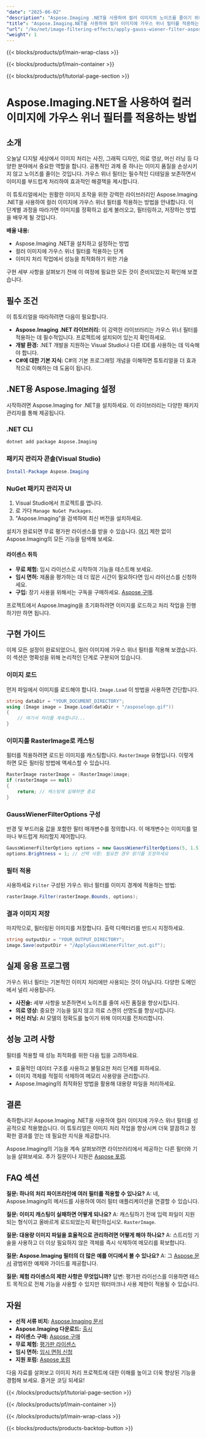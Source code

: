 ```yaml
---
"date": "2025-06-02"
"description": "Aspose.Imaging .NET을 사용하여 컬러 이미지의 노이즈를 줄이기 위해 가우스 위너 필터를 적용하는 방법을 알아보세요. 이 가이드에서는 설치, 적용 단계 및 성능 최적화에 대해 설명합니다."
"title": "Aspose.Imaging.NET을 사용하여 컬러 이미지에 가우스 위너 필터를 적용하는 방법"
"url": "/ko/net/image-filtering-effects/apply-gauss-wiener-filter-aspose-imaging-net/"
"weight": 1
---
```


{{< blocks/products/pf/main-wrap-class >}}

{{< blocks/products/pf/main-container >}}

{{< blocks/products/pf/tutorial-page-section >}}
# Aspose.Imaging.NET을 사용하여 컬러 이미지에 가우스 위너 필터를 적용하는 방법

## 소개

오늘날 디지털 세상에서 이미지 처리는 사진, 그래픽 디자인, 의료 영상, 머신 러닝 등 다양한 분야에서 중요한 역할을 합니다. 공통적인 과제 중 하나는 이미지 품질을 손상시키지 않고 노이즈를 줄이는 것입니다. 가우스 위너 필터는 필수적인 디테일을 보존하면서 이미지를 부드럽게 처리하여 효과적인 해결책을 제시합니다.

이 튜토리얼에서는 원활한 이미지 조작을 위한 강력한 라이브러리인 Aspose.Imaging .NET을 사용하여 컬러 이미지에 가우스 위너 필터를 적용하는 방법을 안내합니다. 이 단계별 과정을 따라가면 이미지를 정확하고 쉽게 불러오고, 필터링하고, 저장하는 방법을 배우게 될 것입니다.

**배울 내용:**
- Aspose.Imaging .NET을 설치하고 설정하는 방법
- 컬러 이미지에 가우스 위너 필터를 적용하는 단계
- 이미지 처리 작업에서 성능을 최적화하기 위한 기술

구현 세부 사항을 살펴보기 전에 이 여정에 필요한 모든 것이 준비되었는지 확인해 보겠습니다.

## 필수 조건

이 튜토리얼을 따라하려면 다음이 필요합니다.
- **Aspose.Imaging .NET 라이브러리:** 이 강력한 라이브러리는 가우스 위너 필터를 적용하는 데 필수적입니다. 프로젝트에 설치되어 있는지 확인하세요.
- **개발 환경:** .NET 개발을 지원하는 Visual Studio나 다른 IDE를 사용하는 데 익숙해야 합니다.
- **C#에 대한 기본 지식:** C#의 기본 프로그래밍 개념을 이해하면 튜토리얼을 더 효과적으로 이해하는 데 도움이 됩니다.

## .NET용 Aspose.Imaging 설정

시작하려면 Aspose.Imaging for .NET을 설치하세요. 이 라이브러리는 다양한 패키지 관리자를 통해 제공됩니다.

### .NET CLI
```bash
dotnet add package Aspose.Imaging
```

### 패키지 관리자 콘솔(Visual Studio)
```powershell
Install-Package Aspose.Imaging
```

### NuGet 패키지 관리자 UI
1. Visual Studio에서 프로젝트를 엽니다.
2. 로 가다 `Manage NuGet Packages`.
3. "Aspose.Imaging"을 검색하여 최신 버전을 설치하세요.

설치가 완료되면 무료 평가판 라이센스를 받을 수 있습니다. [여기](https://releases.aspose.com/imaging/net/) 제한 없이 Aspose.Imaging의 모든 기능을 탐색해 보세요.

#### 라이센스 취득
- **무료 체험:** 임시 라이선스로 시작하여 기능을 테스트해 보세요.
- **임시 면허:** 제품을 평가하는 데 더 많은 시간이 필요하다면 임시 라이선스를 신청하세요.
- **구입:** 장기 사용을 위해서는 구독을 구매하세요. [Aspose 구매](https://purchase.aspose.com/buy).

프로젝트에서 Aspose.Imaging을 초기화하려면 이미지를 로드하고 처리 작업을 진행하기만 하면 됩니다.

## 구현 가이드

이제 모든 설정이 완료되었으니, 컬러 이미지에 가우스 위너 필터를 적용해 보겠습니다. 이 섹션은 명확성을 위해 논리적인 단계로 구분되어 있습니다.

### 이미지 로드

먼저 파일에서 이미지를 로드해야 합니다. `Image.Load` 이 방법을 사용하면 간단합니다.

```csharp
string dataDir = "YOUR_DOCUMENT_DIRECTORY";
using (Image image = Image.Load(dataDir + "/asposelogo.gif"))
{
    // 여기서 처리를 계속합니다...
}
```

### 이미지를 RasterImage로 캐스팅

필터를 적용하려면 로드된 이미지를 캐스팅합니다. `RasterImage` 유형입니다. 이렇게 하면 모든 필터링 방법에 액세스할 수 있습니다.

```csharp
RasterImage rasterImage = (RasterImage)image;
if (rasterImage == null)
{
    return; // 캐스팅에 실패하면 종료
}
```

### GaussWienerFilterOptions 구성

반경 및 부드러움 값을 포함한 필터 매개변수를 정의합니다. 이 매개변수는 이미지를 얼마나 부드럽게 처리할지 제어합니다.

```csharp
GaussWienerFilterOptions options = new GaussWienerFilterOptions(5, 1.5);
options.Brightness = 1; // 선택 사항: 필요한 경우 밝기를 조정하세요
```

### 필터 적용

사용하세요 `Filter` 구성된 가우스 위너 필터를 이미지 경계에 적용하는 방법:

```csharp
rasterImage.Filter(rasterImage.Bounds, options);
```

### 결과 이미지 저장

마지막으로, 필터링된 이미지를 저장합니다. 출력 디렉터리를 반드시 지정하세요.

```csharp
string outputDir = "YOUR_OUTPUT_DIRECTORY";
image.Save(outputDir + "/ApplyGaussWienerFilter_out.gif");
```

## 실제 응용 프로그램

가우스 위너 필터는 기본적인 이미지 처리에만 사용되는 것이 아닙니다. 다양한 도메인에서 널리 사용됩니다.
- **사진술:** 세부 사항을 보존하면서 노이즈를 줄여 사진 품질을 향상시킵니다.
- **의료 영상:** 중요한 기능을 잃지 않고 의료 스캔의 선명도를 향상시킵니다.
- **머신 러닝:** AI 모델의 정확도를 높이기 위해 이미지를 전처리합니다.

## 성능 고려 사항

필터를 적용할 때 성능 최적화를 위한 다음 팁을 고려하세요.
- 효율적인 데이터 구조를 사용하고 불필요한 처리 단계를 피하세요.
- 이미지 객체를 적절히 삭제하여 메모리 사용량을 관리합니다.
- Aspose.Imaging의 최적화된 방법을 활용해 대용량 파일을 처리하세요.

## 결론

축하합니다! Aspose.Imaging .NET을 사용하여 컬러 이미지에 가우스 위너 필터를 성공적으로 적용했습니다. 이 튜토리얼은 이미지 처리 작업을 향상시켜 더욱 깔끔하고 정확한 결과를 얻는 데 필요한 지식을 제공합니다.

Aspose.Imaging의 기능을 계속 살펴보려면 라이브러리에서 제공하는 다른 필터와 기능을 살펴보세요. 추가 질문이나 지원은 [Aspose 포럼](https://forum.aspose.com/c/imaging/10).

## FAQ 섹션

**질문: 하나의 처리 파이프라인에 여러 필터를 적용할 수 있나요?**
A: 네, Aspose.Imaging의 메서드를 사용하여 여러 필터 애플리케이션을 연결할 수 있습니다.

**질문: 이미지 캐스팅이 실패하면 어떻게 되나요?**
A: 캐스팅하기 전에 입력 파일이 지원되는 형식이고 올바르게 로드되었는지 확인하십시오. `RasterImage`.

**질문: 대용량 이미지 파일을 효율적으로 관리하려면 어떻게 해야 하나요?**
A: 스트리밍 기술을 사용하고 더 이상 필요하지 않은 객체를 즉시 삭제하여 메모리를 확보합니다.

**질문: Aspose.Imaging 필터의 더 많은 예를 어디에서 볼 수 있나요?**
A: 그 [Aspose 문서](https://reference.aspose.com/imaging/net/) 광범위한 예제와 가이드를 제공합니다.

**질문: 체험 라이센스의 제한 사항은 무엇입니까?**
답변: 평가판 라이선스를 이용하면 테스트 목적으로 전체 기능을 사용할 수 있지만 워터마크나 사용 제한이 적용될 수 있습니다.

## 자원
- **선적 서류 비치:** [Aspose.Imaging 문서](https://reference.aspose.com/imaging/net/)
- **Aspose.Imaging 다운로드:** [출시](https://releases.aspose.com/imaging/net/)
- **라이센스 구매:** [Aspose 구매](https://purchase.aspose.com/buy)
- **무료 체험:** [평가판 라이센스](https://releases.aspose.com/imaging/net/)
- **임시 면허:** [임시 면허 신청](https://purchase.aspose.com/temporary-license/)
- **지원 포럼:** [Aspose 포럼](https://forum.aspose.com/c/imaging/10)

다음 자료를 살펴보고 이미지 처리 프로젝트에 대한 이해를 높이고 더욱 향상된 기능을 경험해 보세요. 즐거운 코딩 되세요!

{{< /blocks/products/pf/tutorial-page-section >}}

{{< /blocks/products/pf/main-container >}}

{{< /blocks/products/pf/main-wrap-class >}}

{{< blocks/products/products-backtop-button >}}